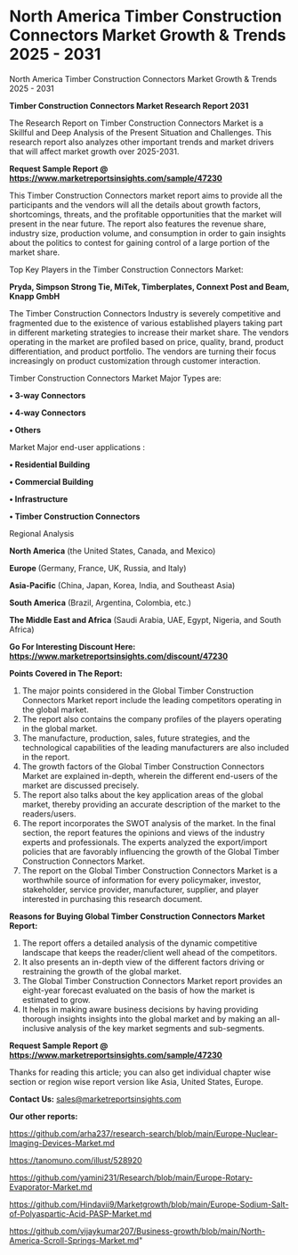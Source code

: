 # North America Timber Construction Connectors Market Growth & Trends 2025 - 2031
North America Timber Construction Connectors Market Growth & Trends 2025 - 2031

<strong>Timber Construction Connectors Market Research Report 2031</strong>

The Research Report on Timber Construction Connectors Market is a Skillful and Deep Analysis of the Present Situation and Challenges. This research report also analyzes other important trends and market drivers that will affect market growth over 2025-2031.

<strong>Request Sample Report @ <a href=https://www.marketreportsinsights.com/sample/47230>https://www.marketreportsinsights.com/sample/47230</a></strong>

This Timber Construction Connectors market report aims to provide all the participants and the vendors will all the details about growth factors, shortcomings, threats, and the profitable opportunities that the market will present in the near future. The report also features the revenue share, industry size, production volume, and consumption in order to gain insights about the politics to contest for gaining control of a large portion of the market share.

Top Key Players in the Timber Construction Connectors Market:

<strong>Pryda, Simpson Strong Tie, MiTek, Timberplates, Connext Post and Beam, Knapp GmbH</strong>

The Timber Construction Connectors Industry is severely competitive and fragmented due to the existence of various established players taking part in different marketing strategies to increase their market share. The vendors operating in the market are profiled based on price, quality, brand, product differentiation, and product portfolio. The vendors are turning their focus increasingly on product customization through customer interaction.

Timber Construction Connectors Market Major Types are:

<strong>•  3-way Connectors

•  4-way Connectors

•  Others</strong>

Market Major end-user applications :

<strong>•  Residential Building

•  Commercial Building

•  Infrastructure

•  Timber Construction Connectors</strong>

Regional Analysis

</u><strong><b>North America</b></strong> (the United States, Canada, and Mexico)

<strong><b>Europe </b></strong>(Germany, France, UK, Russia, and Italy)

<strong><b>Asia-Pacific</b></strong> (China, Japan, Korea, India, and Southeast Asia)

<strong><b>South America</b></strong> (Brazil, Argentina, Colombia, etc.)

<strong><b>The Middle East and Africa</b></strong> (Saudi Arabia, UAE, Egypt, Nigeria, and South Africa)

<strong>Go For Interesting Discount Here: <a href=https://www.marketreportsinsights.com/discount/47230>https://www.marketreportsinsights.com/discount/47230</a></strong>

<strong>Points Covered in The Report:</strong>
<ol>
  <li>The major points considered in the Global Timber Construction Connectors Market report include the leading competitors operating in the global market.</li>
  <li>The report also contains the company profiles of the players operating in the global market.</li>
  <li>The manufacture, production, sales, future strategies, and the technological capabilities of the leading manufacturers are also included in the report.</li>
  <li>The growth factors of the Global Timber Construction Connectors Market are explained in-depth, wherein the different end-users of the market are discussed precisely.</li>
  <li>The report also talks about the key application areas of the global market, thereby providing an accurate description of the market to the readers/users.</li>
  <li>The report incorporates the SWOT analysis of the market. In the final section, the report features the opinions and views of the industry experts and professionals. The experts analyzed the export/import policies that are favorably influencing the growth of the Global Timber Construction Connectors Market.</li>
  <li>The report on the Global Timber Construction Connectors Market is a worthwhile source of information for every policymaker, investor, stakeholder, service provider, manufacturer, supplier, and player interested in purchasing this research document.</li>
</ol>
<strong>Reasons for Buying Global Timber Construction Connectors Market Report:</strong>

<ol>
  <li>The report offers a detailed analysis of the dynamic competitive landscape that keeps the reader/client well ahead of the competitors.</li>
  <li>It also presents an in-depth view of the different factors driving or restraining the growth of the global market.</li>
  <li>The Global Timber Construction Connectors Market report provides an eight-year forecast evaluated on the basis of how the market is estimated to grow.</li>
  <li>It helps in making aware business decisions by having providing thorough insights insights into the global market and by making an all-inclusive analysis of the key market segments and sub-segments.</li>
</ol>
<strong>Request Sample Report @ <a href=https://www.marketreportsinsights.com/sample/47230>https://www.marketreportsinsights.com/sample/47230</a></strong>


Thanks for reading this article; you can also get individual chapter wise section or region wise report version like Asia, United States, Europe.

<strong>Contact Us:</strong>
sales@marketreportsinsights.com

<strong>Our other reports:</strong>

<a href=https://github.com/arha237/research-search/blob/main/Europe-Nuclear-Imaging-Devices-Market.md>https://github.com/arha237/research-search/blob/main/Europe-Nuclear-Imaging-Devices-Market.md</a>

<a href=https://tanomuno.com/illust/528920>https://tanomuno.com/illust/528920</a>

<a href=https://github.com/yamini231/Research/blob/main/Europe-Rotary-Evaporator-Market.md>https://github.com/yamini231/Research/blob/main/Europe-Rotary-Evaporator-Market.md</a>

<a href=https://github.com/Hindavii9/Marketgrowth/blob/main/Europe-Sodium-Salt-of-Polyaspartic-Acid-PASP-Market.md>https://github.com/Hindavii9/Marketgrowth/blob/main/Europe-Sodium-Salt-of-Polyaspartic-Acid-PASP-Market.md</a>

<a href=https://github.com/vijaykumar207/Business-growth/blob/main/North-America-Scroll-Springs-Market.md>https://github.com/vijaykumar207/Business-growth/blob/main/North-America-Scroll-Springs-Market.md</a>"
